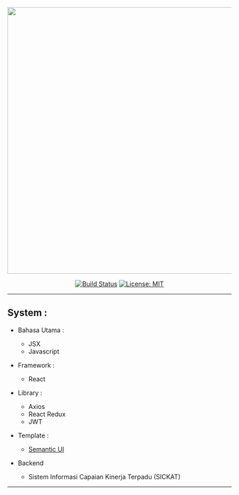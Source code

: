 <p align="center"><img src="https://github.com/Ekhel/SICKAT_V1.6/blob/master/assets/img/logo/sickat_head_repo.png" width="600px" /></p>

<p align="center">
  <a href="https://github.com/Ekhel/SICKAT_V1.6/actions"><img src="https://github.com/Ekhel/SICKAT_V1.6/workflows/Server%20Production%20Development/badge.svg" alt="Build Status" target="_blank" /></a>
  <a href="https://github.com/Ekhel/SICKAT_V1.6/blob/master/LICENSE"><img src="https://img.shields.io/badge/License-MIT-green.svg" alt="License: MIT" target="_blank"></a>
</p>

----------------------------------------------------------------------------------------------------------------------

## System :
* Bahasa Utama :
  - JSX
  - Javascript

* Framework :
  - React

* Library :
  - Axios
  - React Redux
  - JWT

* Template :
  - [Semantic UI](https://semantic-ui.com)

* Backend
  - Sistem Informasi Capaian Kinerja Terpadu (SICKAT)

----------------------------------------------------

